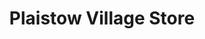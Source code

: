 ---
title: "Plaistow Village Store"
url: /billingshurst/plaistow-village-store/
shop: convenience
---